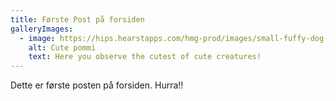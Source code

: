 ```yaml
---
title: Første Post på forsiden
galleryImages:
  - image: https://hips.hearstapps.com/hmg-prod/images/small-fuffy-dog-breeds-1623362663.jpg?crop=1.00xw:0.753xh;0,0.0719xh&resize=1200:*
    alt: Cute pommi
    text: H﻿ere you observe the cutest of cute creatures!
---
```


Dette er første posten på forsiden. Hurra!!
